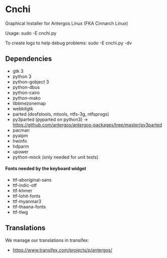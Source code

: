 # Cnchi

Graphical Installer for Antergos Linux (FKA Cinnarch Linux)

Usage: sudo -E cnchi.py

To create logs to help debug problems: sudo -E cnchi.py -dv

## Dependencies

 * gtk 3
 * python 3
 * python-gobject 3
 * python-dbus
 * python-cairo
 * python-mako
 * libtimezonemap
 * webkitgtk
 * parted (dosfstools, mtools, ntfs-3g, ntfsprogs)
 * py3parted (pyparted on python3) -> https://github.com/antergos/antergos-packages/tree/master/py3parted
 * pacman
 * pyalpm
 * hwinfo
 * hdparm
 * upower
 * python-mock (only needed for unit tests)

#### Fonts needed by the keyboard widget

 * ttf-aboriginal-sans
 * ttf-indic-otf
 * ttf-khmer
 * ttf-lohit-fonts
 * ttf-myanmar3
 * ttf-thaana-fonts
 * ttf-tlwg

## Translations

We manage our translations in transifex:

* https://www.transifex.com/projects/p/antergos/
